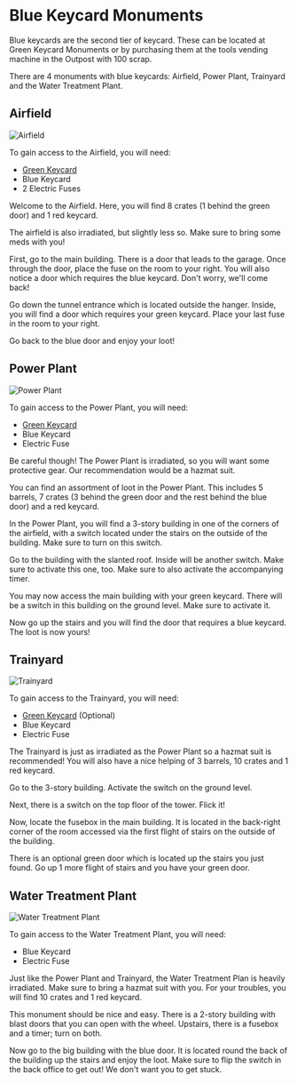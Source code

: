 # Blue Keycard Monuments

Blue keycards are the second tier of keycard. These can be located at Green Keycard Monuments or by purchasing them at the tools vending machine in the Outpost with 100 scrap.

There are 4 monuments with blue keycards: Airfield, Power Plant, Trainyard and the Water Treatment Plant.

## Airfield

![Airfield](https://articles.rustyoperations.net/forums/monument-puzzle-tutorial/blue-monument-airfield.jpg)

To gain access to the Airfield, you will need:
- [Green Keycard](https://www.rustyoperations.net/forums/view?override=forums/monument-puzzle-tutorial/green-monument)
- Blue Keycard
- 2 Electric Fuses

Welcome to the Airfield. Here, you will find 8 crates (1 behind the green door) and 1 red keycard.

The airfield is also irradiated, but slightly less so. Make sure to bring some meds with you!

First, go to the main building. There is a door that leads to the garage. Once through the door, place the fuse on the room to your right. You will also notice a door which requires the blue keycard. Don't worry, we'll come back!

Go down the tunnel entrance which is located outside the hanger. Inside, you will find a door which requires your green keycard. Place your last fuse in the room to your right.

Go back to the blue door and enjoy your loot!

## Power Plant

![Power Plant](https://articles.rustyoperations.net/forums/monument-puzzle-tutorial/blue-monument-power-plant.jpg)

To gain access to the Power Plant, you will need:
- [Green Keycard](https://www.rustyoperations.net/forums/view?override=forums/monument-puzzle-tutorial/blue-monument)
- Blue Keycard
- Electric Fuse

Be careful though! The Power Plant is irradiated, so you will want some protective gear. Our recommendation would be a hazmat suit.

You can find an assortment of loot in the Power Plant. This includes 5 barrels, 7 crates (3 behind the green door and the rest behind the blue door) and a red keycard.

In the Power Plant, you will find a 3-story building in one of the corners of the airfield, with a switch located under the stairs on the outside of the building. Make sure to turn on this switch.

Go to the building with the slanted roof. Inside will be another switch. Make sure to activate this one, too. Make sure to also activate the accompanying timer.

You may now access the main building with your green keycard. There will be a switch in this building on the ground level. Make sure to activate it. 

Now go up the stairs and you will find the door that requires a blue keycard. The loot is now yours!

## Trainyard

![Trainyard](https://articles.rustyoperations.net/forums/monument-puzzle-tutorial/blue-monument-trainyard.jpg)

To gain access to the Trainyard, you will need:
- [Green Keycard](https://www.rustyoperations.net/forums/view?override=forums/monument-puzzle-tutorial/green-monument) (Optional)
- Blue Keycard
- Electric Fuse

The Trainyard is just as irradiated as the Power Plant so a hazmat suit is recommended! You will also have a nice helping of 3 barrels, 10 crates and 1 red keycard.

Go to the 3-story building. Activate the switch on the ground level.

Next, there is a switch on the top floor of the tower. Flick it!

Now, locate the fusebox in the main building. It is located in the back-right corner of the room accessed via the first flight of stairs on the outside of the building. 

There is an optional green door which is located up the stairs you just found. Go up 1 more flight of stairs and you have your green door.

## Water Treatment Plant

![Water Treatment Plant](https://articles.rustyoperations.net/forums/monument-puzzle-tutorial/blue-monument-water-treatment-plant.jpg)

To gain access to the Water Treatment Plant, you will need:
- Blue Keycard
- Electric Fuse

Just like the Power Plant and Trainyard, the Water Treatment Plan is heavily irradiated. Make sure to bring a hazmat suit with you. For your troubles, you will find 10 crates and 1 red keycard. 

This monument should be nice and easy. There is a 2-story building with blast doors that you can open with the wheel. Upstairs, there is a fusebox and a timer; turn on both.

Now go to the big building with the blue door. It is located round the back of the building up the stairs and enjoy the loot. Make sure to flip the switch in the back office to get out! We don't want you to get stuck.
